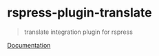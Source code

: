 # rspress-plugin-translate

> translate integration plugin for rspress

[Documentation](https://rspress.dev/plugin/official-plugins/translate)
